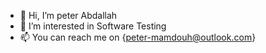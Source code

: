 - 👋 Hi, I’m peter Abdallah
- 👀 I’m interested in Software Testing
- 📫 You can reach me on {peter-mamdouh@outlook.com}

